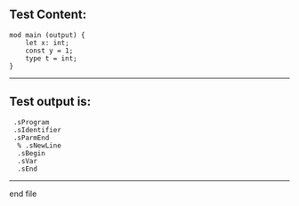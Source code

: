 
Test Content: 
-------------------------
```
mod main (output) {
    let x: int;
    const y = 1;
    type t = int;
}
```
------------------------
Test output is: 
-------------------------
```
 .sProgram
 .sIdentifier
 .sParmEnd
  % .sNewLine
  .sBegin
  .sVar
  .sEnd

```
------------------------

end file
